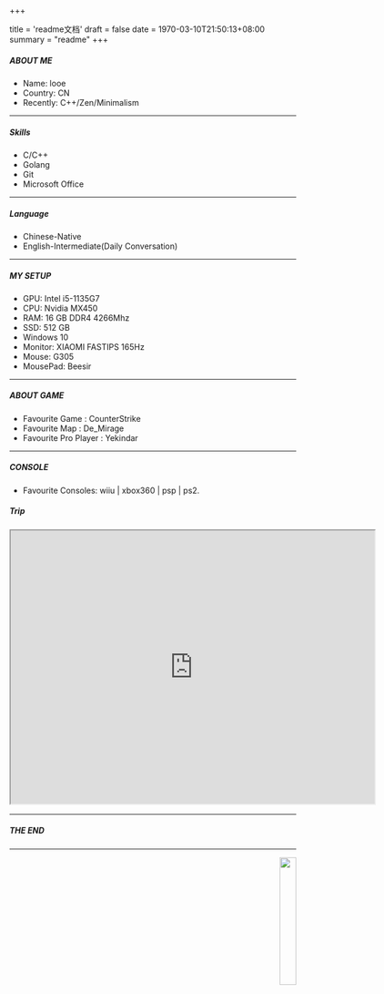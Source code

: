+++

title = 'readme文档'
draft = false
date = 1970-03-10T21:50:13+08:00
summary = "readme"
+++
#####  ABOUT ME
- Name: looe
- Country: CN
- Recently: C++/Zen/Minimalism 
---
##### Skills
- C/C++
- Golang
- Git
- Microsoft Office
---
##### Language
- Chinese-Native
- English-Intermediate(Daily Conversation)

---
##### MY SETUP

- GPU: Intel i5-1135G7
- CPU: Nvidia MX450
- RAM: 16 GB DDR4 4266Mhz
- SSD: 512 GB
- Windows 10
- Monitor: XIAOMI FASTIPS 165Hz
- Mouse: G305
- MousePad: Beesir

---

##### ABOUT GAME

- Favourite Game : CounterStrike
- Favourite Map : De_Mirage
- Favourite Pro Player : Yekindar
---
##### CONSOLE

- Favourite Consoles:  wiiu | xbox360 | psp | ps2.

##### Trip

<div class="embed" style="margin-top:16px;margin-bottom:16px"><iframe src="https://www.google.com/maps/d/u/0/embed?mid=1gRnLdjkCbjBbVaMKE7TA-bBVkqvpn1E&ehbc=2E312F" width="640" height="480"></iframe></div>





---
##### THE END

---

<p align="right">
  <a href="https://count.getloli.com/"><img src="https://count.getloli.com/get/@looechao?theme=asoul" style="width:24%;"></a>
</p>
